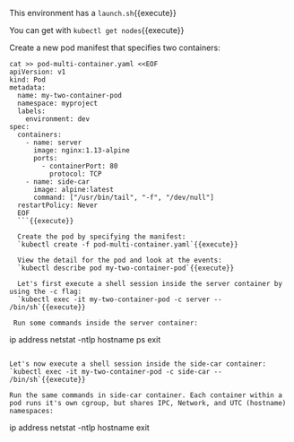 This environment has a `launch.sh`{{execute}}

You can get with `kubectl get nodes`{{execute}}

Create a new pod manifest that specifies two containers:
```
cat >> pod-multi-container.yaml <<EOF
apiVersion: v1
kind: Pod
metadata:
  name: my-two-container-pod
  namespace: myproject
  labels:
    environment: dev
spec:
  containers:
    - name: server
      image: nginx:1.13-alpine
      ports:
        - containerPort: 80
          protocol: TCP
    - name: side-car
      image: alpine:latest
      command: ["/usr/bin/tail", "-f", "/dev/null"]
  restartPolicy: Never 
  EOF
  ```{{execute}}

  Create the pod by specifying the manifest:
  `kubectl create -f pod-multi-container.yaml`{{execute}}

  View the detail for the pod and look at the events:
  `kubectl describe pod my-two-container-pod`{{execute}}

  Let's first execute a shell session inside the server container by using the -c flag:
  `kubectl exec -it my-two-container-pod -c server -- /bin/sh`{{execute}}

 Run some commands inside the server container:
 ```
ip address
netstat -ntlp
hostname
ps
exit
```{{execute}}

Let's now execute a shell session inside the side-car container:
`kubectl exec -it my-two-container-pod -c side-car -- /bin/sh`{{execute}}

Run the same commands in side-car container. Each container within a pod runs it's own cgroup, but shares IPC, Network, and UTC (hostname) namespaces:

```
ip address
netstat -ntlp
hostname
exit
```{{execute}}
